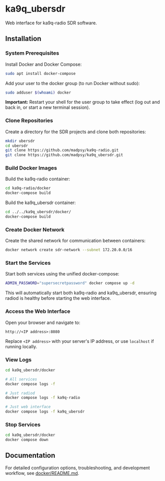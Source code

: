 # ka9q_ubersdr

Web interface for ka9q-radio SDR software.

## Installation

### System Prerequisites

Install Docker and Docker Compose:
```bash
sudo apt install docker-compose
```

Add your user to the docker group (to run Docker without sudo):
```bash
sudo adduser $(whoami) docker
```

**Important:** Restart your shell for the user group to take effect (log out and back in, or start a new terminal session).

### Clone Repositories

Create a directory for the SDR projects and clone both repositories:
```bash
mkdir ubersdr
cd ubersdr
git clone https://github.com/madpsy/ka9q-radio.git
git clone https://github.com/madpsy/ka9q_ubersdr.git
```

### Build Docker Images

Build the ka9q-radio container:
```bash
cd ka9q-radio/docker
docker-compose build
```

Build the ka9q_ubersdr container:
```bash
cd ../../ka9q_ubersdr/docker/
docker-compose build
```

### Create Docker Network

Create the shared network for communication between containers:
```bash
docker network create sdr-network --subnet 172.20.0.0/16
```

### Start the Services

Start both services using the unified docker-compose:
```bash
ADMIN_PASSWORD="supersecretpassword" docker compose up -d
```

This will automatically start both ka9q-radio and ka9q_ubersdr, ensuring radiod is healthy before starting the web interface.

### Access the Web Interface

Open your browser and navigate to:
```
http://<IP address>:8080
```

Replace `<IP address>` with your server's IP address, or use `localhost` if running locally.

### View Logs

```bash
cd ka9q_ubersdr/docker

# All services
docker compose logs -f

# Just radiod
docker compose logs -f ka9q-radio

# Just web interface
docker compose logs -f ka9q_ubersdr
```

### Stop Services

```bash
cd ka9q_ubersdr/docker
docker compose down
```

## Documentation

For detailed configuration options, troubleshooting, and development workflow, see [docker/README.md](docker/README.md).
